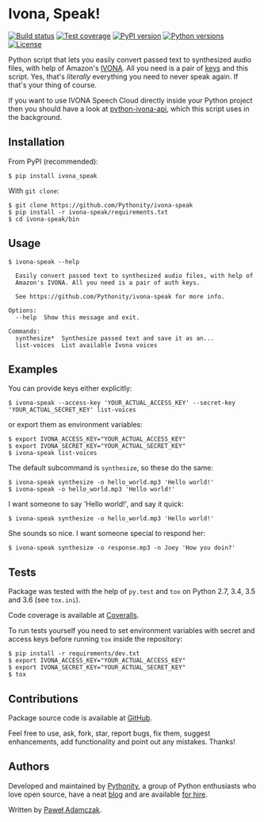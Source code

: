 # Ivona, Speak!
[![Build status](https://img.shields.io/travis/Pythonity/ivona-speak.svg)][travis]
[![Test coverage](https://img.shields.io/coveralls/Pythonity/ivona-speak.svg)][coveralls]
[![PyPI version](https://img.shields.io/pypi/v/ivona_speak.svg)][pypi]
[![Python versions](https://img.shields.io/pypi/pyversions/ivona_speak.svg)][pypi]
[![License](https://img.shields.io/github/license/Pythonity/ivona-speak.svg)][license]

Python script that lets you easily convert passed text to synthesized audio
files, with help of Amazon's [IVONA][ivona]. All you need is a pair of 
[keys][ivona keys] and this script. Yes, that's *literally* everything you need
to never speak again. If that's your thing of course.

If you want to use IVONA Speech Cloud directly inside your Python project then
you should have a look at [python-ivona-api][ivona api], which this script
uses in the background.

## Installation
From PyPI (recommended):

```
$ pip install ivona_speak
```

With `git clone`:

```
$ git clone https://github.com/Pythonity/ivona-speak
$ pip install -r ivona-speak/requirements.txt
$ cd ivona-speak/bin
```

## Usage

```
$ ivona-speak --help

  Easily convert passed text to synthesized audio files, with help of
  Amazon's IVONA. All you need is a pair of auth keys.

  See https://github.com/Pythonity/ivona-speak for more info.

Options:
  --help  Show this message and exit.

Commands:
  synthesize*  Synthesize passed text and save it as an...
  list-voices  List available Ivona voices

```

## Examples
You can provide keys either explicitly: 

```
$ ivona-speak --access-key 'YOUR_ACTUAL_ACCESS_KEY' --secret-key 'YOUR_ACTUAL_SECRET_KEY' list-voices
```

or export them as environment variables:

```
$ export IVONA_ACCESS_KEY="YOUR_ACTUAL_ACCESS_KEY"
$ export IVONA_SECRET_KEY="YOUR_ACTUAL_SECRET_KEY"
$ ivona-speak list-voices
```

The default subcommand is `synthesize`, so these do the same:

```
$ ivona-speak synthesize -o hello_world.mp3 'Hello world!'
$ ivona-speak -o hello_world.mp3 'Hello world!'
```

I want someone to say 'Hello world!', and say it quick:

```
$ ivona-speak synthesize -o hello_world.mp3 'Hello world!'
```

She sounds so nice. I want someone special to respond her:

```
$ ivona-speak synthesize -o response.mp3 -n Joey 'How you doin?'
```

## Tests
Package was tested with the help of `py.test` and `tox` on Python 2.7, 3.4, 3.5
and 3.6 (see `tox.ini`).

Code coverage is available at [Coveralls][coveralls].

To run tests yourself you need to set environment variables with secret
and access keys before running `tox` inside the repository:

```shell
$ pip install -r requirements/dev.txt
$ export IVONA_ACCESS_KEY="YOUR_ACTUAL_ACCESS_KEY"
$ export IVONA_SECRET_KEY="YOUR_ACTUAL_SECRET_KEY"
$ tox
```

## Contributions
Package source code is available at [GitHub][github].

Feel free to use, ask, fork, star, report bugs, fix them, suggest enhancements,
add functionality and point out any mistakes. Thanks!

## Authors
Developed and maintained by [Pythonity][pythonity], a group of Python enthusiasts who love open source, have a neat [blog][pythonity blog] and are available [for hire][pythonity].

Written by [Paweł Adamczak][pawelad].


[coveralls]: https://coveralls.io/github/Pythonity/ivona-speak
[github]: https://github.com/Pythonity/ivona-speak
[ivona]: https://www.ivona.com/
[ivona api]: https://github.com/Pythonity/python-ivona-api
[ivona keys]: http://developer.ivona.com/en/speechcloud/introduction.html#Credentials
[license]: https://github.com/Pythonity/ivona-speak/blob/master/LICENSE
[pawelad]: https://github.com/pawelad
[pypi]: https://pypi.python.org/pypi/ivona_speak
[pythonity]: https://pythonity.com/
[pythonity blog]: http://blog.pythonity.com/
[travis]: https://travis-ci.org/Pythonity/ivona-speak
